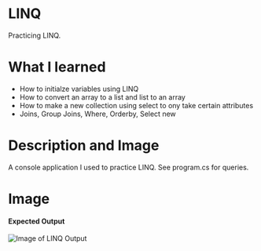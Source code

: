 # LINQ
Practicing LINQ.

# What I learned
* How to initialze variables using LINQ
* How to convert an array to a list and list to an array
* How to make a new collection using select to ony take certain attributes
* Joins, Group Joins, Where, Orderby, Select new

# Description and Image
A console application I used to practice LINQ. See program.cs for queries.

# Image

#### Expected Output
![Image of LINQ Output](https://github.com/negrt/cv/blob/master/images/LINQ.png?raw=true)

